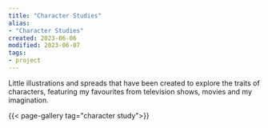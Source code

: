 ```yaml
---
title: "Character Studies"
alias:
- "Character Studies"
created: 2023-06-06
modified: 2023-06-07
tags:
- project
---
```


Little illustrations and spreads that have been created to explore the traits of characters, featuring my favourites from television shows, movies and my imagination.

{{< page-gallery tag="character study">}} 
